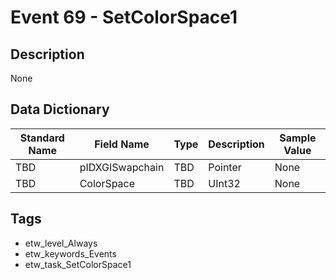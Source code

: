 # Event 69 - SetColorSpace1

## Description
None

## Data Dictionary
|Standard Name|Field Name|Type|Description|Sample Value|
|---|---|---|---|---|
|TBD|pIDXGISwapchain|TBD|Pointer|None|None|
|TBD|ColorSpace|TBD|UInt32|None|None|

## Tags
* etw_level_Always
* etw_keywords_Events
* etw_task_SetColorSpace1